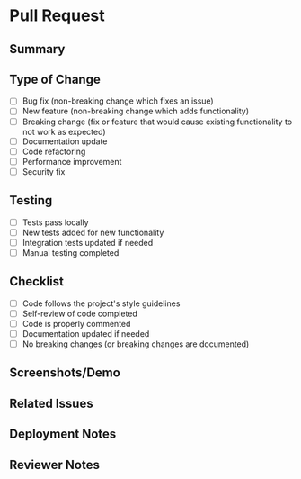 # Pull Request

## Summary
<!-- Brief description of what this PR does -->

## Type of Change
- [ ] Bug fix (non-breaking change which fixes an issue)
- [ ] New feature (non-breaking change which adds functionality)
- [ ] Breaking change (fix or feature that would cause existing functionality to not work as expected)
- [ ] Documentation update
- [ ] Code refactoring
- [ ] Performance improvement
- [ ] Security fix

## Testing
- [ ] Tests pass locally
- [ ] New tests added for new functionality
- [ ] Integration tests updated if needed
- [ ] Manual testing completed

## Checklist
- [ ] Code follows the project's style guidelines
- [ ] Self-review of code completed
- [ ] Code is properly commented
- [ ] Documentation updated if needed
- [ ] No breaking changes (or breaking changes are documented)

## Screenshots/Demo
<!-- If applicable, add screenshots or demo links -->

## Related Issues
<!-- Link to related issues: Fixes #123, Closes #456 -->

## Deployment Notes
<!-- Any special deployment considerations -->

## Reviewer Notes
<!-- Anything specific reviewers should focus on -->